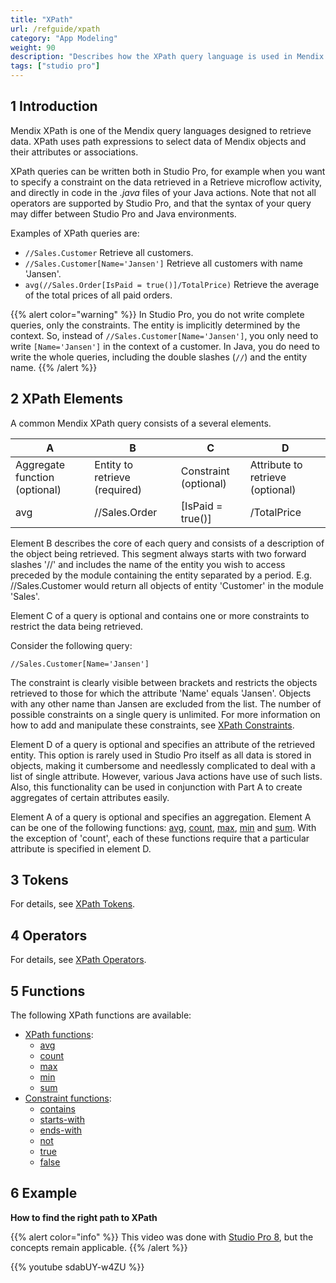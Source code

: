 ```yaml
---
title: "XPath"
url: /refguide/xpath
category: "App Modeling"
weight: 90
description: "Describes how the XPath query language is used in Mendix by presenting functions and examples."
tags: ["studio pro"]
---
```


## 1 Introduction

Mendix XPath is one of the Mendix query languages designed to retrieve data. XPath uses path expressions to select data of Mendix objects and their attributes or associations.

XPath queries can be written both in Studio Pro, for example when you want to specify a constraint on the data retrieved in a Retrieve microflow activity, and directly in code in the *.java* files of your Java actions. Note that not all operators are supported by Studio Pro, and that the syntax of your query may differ between Studio Pro and Java environments.

Examples of XPath queries are:

*   `//Sales.Customer`
    Retrieve all customers.
*   `//Sales.Customer[Name='Jansen']`
    Retrieve all customers with name 'Jansen'.
*   `avg(//Sales.Order[IsPaid = true()]/TotalPrice)`
    Retrieve the average of the total prices of all paid orders.

{{% alert color="warning" %}}
In Studio Pro, you do not write complete queries, only the constraints. The entity is implicitly determined by the context. So, instead of `//Sales.Customer[Name='Jansen']`, you only need to write `[Name='Jansen']` in the context of a customer. In Java, you do need to write the whole queries, including the double slashes (`//`) and the entity name.
{{% /alert %}}

## 2 XPath Elements

A common Mendix XPath query consists of a several elements.

| A | B | C | D |
| --- | --- | --- | --- |
| Aggregate function (optional) | Entity to retrieve (required) | Constraint (optional) | Attribute to retrieve (optional) |
| avg | //Sales.Order | [IsPaid = true()] | /TotalPrice |

Element B describes the core of each query and consists of a description of the object being retrieved. This segment always starts with two forward slashes '//' and includes the name of the entity you wish to access preceded by the module containing the entity separated by a period. E.g. //Sales.Customer would return all objects of entity 'Customer' in the module 'Sales'.

Element C of a query is optional and contains one or more constraints to restrict the data being retrieved.

Consider the following query:

`//Sales.Customer[Name='Jansen']`

The constraint is clearly visible between brackets and restricts the objects retrieved to those for which the attribute 'Name' equals 'Jansen'. Objects with any other name than Jansen are excluded from the list.
The number of possible constraints on a single query is unlimited. For more information on how to add and manipulate these constraints, see [XPath Constraints](xpath-constraints).

Element D of a query is optional and specifies an attribute of the retrieved entity. This option is rarely used in Studio Pro itself as all data is stored in objects, making it cumbersome and needlessly complicated to deal with a list of single attribute. However, various Java actions have use of such lists. Also, this functionality can be used in conjunction with Part A to create aggregates of certain attributes easily.

Element A of a query is optional and specifies an aggregation. Element A can be one of the following functions: [avg](xpath-avg), [count](xpath-count), [max](xpath-max), [min](xpath-min) and [sum](xpath-sum). With the exception of 'count', each of these functions require that a particular attribute is specified in element D.

## 3 Tokens

For details, see [XPath Tokens](xpath-tokens).

## 4 Operators

For details, see [XPath Operators](xpath-operators).

## 5 Functions

The following XPath functions are available:

* [XPath functions](xpath-query-functions):
	* [avg](xpath-avg)
	* [count](xpath-count)
	* [max](xpath-max)
	* [min](xpath-min)
	* [sum](xpath-sum)
* [Constraint functions](xpath-constraint-functions):
	* [contains](xpath-contains)
	* [starts-with](xpath-starts-with)
	* [ends-with](xpath-ends-with)
	* [not](xpath-not)
	* [true](xpath-true)
	* [false](xpath-false)
	
## 6 Example

**How to find the right path to XPath**

{{% alert color="info" %}}
This video was done with [Studio Pro 8](/refguide8/), but the concepts remain applicable.
{{% /alert %}}

{{% youtube sdabUY-w4ZU %}}

